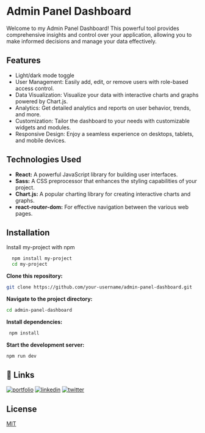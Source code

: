 # Admin Panel Dashboard
Welcome to my Admin Panel Dashboard! This powerful tool provides comprehensive insights and control over your application, allowing you to make informed decisions and manage your data effectively.
## Features

- Light/dark mode toggle
- User Management: Easily add, edit, or remove users with role-based access control.
- Data Visualization: Visualize your data with interactive charts and graphs powered by Chart.js.
- Analytics: Get detailed analytics and reports on user behavior, trends, and more.
- Customization: Tailor the dashboard to your needs with customizable widgets and modules.
- Responsive Design: Enjoy a seamless experience on desktops, tablets, and mobile devices.
## Technologies Used
- **React:** A powerful JavaScript library for building user interfaces.
- **Sass:** A CSS preprocessor that enhances the styling capabilities of your project.
- **Chart.js:** A popular charting library for creating interactive charts and graphs.
- **react-router-dom:** For effective navigation between the various web pages.
## Installation

Install my-project with npm

```bash
  npm install my-project
  cd my-project
```

**Clone this repository:** 
```bash
git clone https://github.com/your-username/admin-panel-dashboard.git
```

**Navigate to the project directory:**
```bash
cd admin-panel-dashboard
```
**Install dependencies:**
```bash
 npm install
 ```

**Start the development server:**
```bash
npm run dev
```

## 🔗 Links
[![portfolio](https://img.shields.io/badge/my_portfolio-000?style=for-the-badge&logo=ko-fi&logoColor=white)](https://github.com/Emmyojile/)
[![linkedin](https://img.shields.io/badge/linkedin-0A66C2?style=for-the-badge&logo=linkedin&logoColor=white)](https://www.linkedin.com/in/ojile-emmanuel-6847a524b/)
[![twitter](https://img.shields.io/badge/twitter-1DA1F2?style=for-the-badge&logo=twitter&logoColor=white)](https://twitter.com/EmmanuelOjile7?t=KIx7XpTtGbiSs75UUrUJfQ&s=09)


## License

[MIT](https://choosealicense.com/licenses/mit/)

